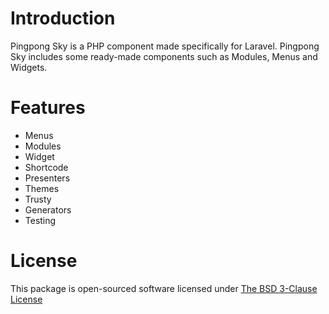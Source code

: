 # Introduction

Pingpong Sky is a PHP component made specifically for Laravel. Pingpong Sky includes some ready-made components such as Modules, Menus and Widgets.

# Features

- Menus
- Modules
- Widget
- Shortcode
- Presenters
- Themes
- Trusty
- Generators
- Testing

# License

This package is open-sourced software licensed under [The BSD 3-Clause License](http://opensource.org/licenses/BSD-3-Clause)
